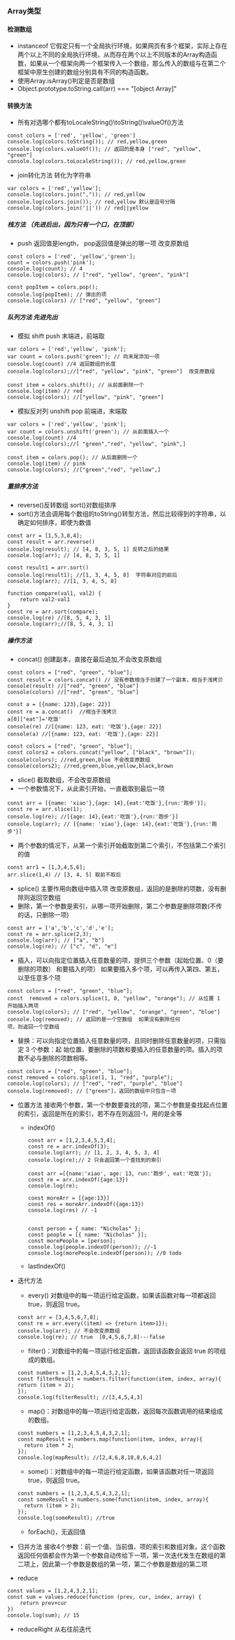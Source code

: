 ### Array类型
#### 检测数组
- instanceof 它假定只有一个全局执行环境，如果网页有多个框架，实际上存在两个以上不同的全局执行环境，从而存在两个以上不同版本的Array构造函数，如果从一个框架向两一个框架传入一个数组，那么传入的数组与在第二个框架中原生创建的数组分别具有不同的构造函数。
- 使用Array.isArray()判定是否是数组
- Object.prototype.toString.call(arr) === "[object Array]"
#### 转换方法
- 所有对选哪个都有toLocaleString()\toString()\valueOf()方法
```
const colors = ['red', 'yellow', 'green']
console.log(colors.toString()); // red,yellow,green
console.log(colors.valueOf()); // 返回的是本身 ["red", "yellow", "green"]
console.log(colors.toLocaleString()); // red,yellow,green
```
- join转化方法 转化为字符串
```
var colors = ['red','yellow'];
console.log(colors.join(",")); // red,yellow
console.log(colors.join()); // red,yellow 默认是逗号分隔
console.log(colors.join('||')) // red||yellow
```
##### 栈方法 （先进后出，因为只有一个口，在顶部）
- push 返回值是length， pop返回值是弹出的哪一项 改变原数组
```
const colors = ['red', 'yellow','green'];
count = colors.push('pink');
console.log(count); // 4
console.log(colors); // ["red", "yellow", "green", "pink"]

const popItem = colors.pop(); 
console.log(popItem); // 弹出的项
console.log(colors) // ["red", "yellow", "green"]
```
##### 队列方法 先进先出
- 模拟    shift push   末端进，前端取
```
var colors = ['red','yellow', 'pink'];
var count = colors.push('green'); // 向末尾添加一项
console.log(count) //4 返回数组的长度
console.log(colors);//["red", "yellow", "pink", "green"]  改变原数组

const item = colors.shift(); // 从前面删除一个
console.log(item) // red
console.log(colors); //["yellow", "pink", "green"]
```
- 模拟反对列  unshift pop 前端进，末端取
```
var colors = ['red','yellow', 'pink'];
var count = colors.unshift('green'); // 从前面插入一个
console.log(count) //4
console.log(colors);//[ "green","red", "yellow", "pink",]

const item = colors.pop(); // 从后面删除一个
console.log(item) // pink
console.log(colors); //["green","red", "yellow",]
```
##### 重排序方法
- reverse()反转数组  sort()对数组排序
- sort()方法会调用每个数组的toString()转型方法，然后比较得到的字符串，以确定如何排序，即使为数值
```
const arr = [1,5,3,8,4];
const result = arr.reverse()
console.log(result); // [4, 8, 3, 5, 1] 反转之后的结果
console.log(arr); // [4, 8, 3, 5, 1]

const result1 = arr.sort()
console.log(result1); //[1, 3, 4, 5, 8]  字符串对应的前后
console.log(arr); //[1, 3, 4, 5, 8]

function compare(val1, val2) {
    return val2-val1
}
const re = arr.sort(compare);
console.log(re) //[8, 5, 4, 3, 1]
console.log(arr);//[8, 5, 4, 3, 1]
```
##### 操作方法
- concat() 创建副本，直接在最后追加,不会改变原数组
```
const colors = ["red", "green", "blue"]; 
const result = colors.concat() // 没有参数相当于创建了一个副本，相当于浅拷贝
console(result) //["red", "green", "blue"]
console(colors) //["red", "green", "blue"]

const a = [{name: 123},{age: 22}] 
const re = a.concat()  //相当于浅拷贝
a[0]["eat"]='吃饭'
console(re) //[{name: 123, eat: '吃饭'},{age: 22}]
console(a) //[{name: 123, eat: '吃饭'},{age: 22}]

const colors = ["red", "green", "blue"]; 
const colors2 = colors.concat("yellow", ["black", "brown"]); 
console(colors); //red,green,blue 不会改变原数组
console(colors2); //red,green,blue,yellow,black,brown
```
- slice() 截取数组，不会改变原数组
 - 一个参数情况下，从此索引开始，一直截取到最后一项
 ```
 const arr = [{name: 'xiao'},{age: 14},{eat:'吃饭'},{run:'跑步'}];
 const re = arr.slice(1);
 console.log(re); //[{age: 14},{eat:'吃饭'},{run:'跑步'}]
 console.log(arr); // [{name: 'xiao'},{age: 14},{eat:'吃饭'},{run:'跑步'}]

 ```
 - 两个参数的情况下，从第一个索引开始截取到第二个索引，不包括第二个索引的值
 ```
 const arr1 = [1,3,4,5,6];
 arr.slice(1,4) // [3, 4, 5] 取前不取后
 ```
 - splice() 主要作用向数组中插入项 改变原数组，返回的是删除的项数，没有删除则返回空数组
  - 删除，第一个参数是索引，从哪一项开始删除，第二个参数是删除项数(不传的话，只删除一项)
  ```
  const arr = ['a','b','c','d','e'];
  const re = arr.splice(2,3);
  console.log(arr); // ["a", "b"]
  console.log(re); // ["c", "d", "e"]
  ```
  - 插入，可以向指定位置插入任意数量的项，提供三个参数（起始位置、0（要删除的项数）
和要插入的项） 如果要插入多个项，可以再传入第四、第五，以至任意多个项
```
const colors = ["red", "green", "blue"];
const  removed = colors.splice(1, 0, "yellow", "orange"); // 从位置 1 开始插入两项
console.log(colors); // ["red", "yellow", "orange", "green", "blue"]
console.log(removed); // 返回的是一个空数组  如果没有删除任何
项，则返回一个空数组
```
 - 替换：可以向指定位置插入任意数量的项，且同时删除任意数量的项，只需指定 3 个参数：起
始位置、要删除的项数和要插入的任意数量的项。插入的项数不必与删除的项数相等。
```
const colors = ["red", "green", "blue"];
const removed = colors.splice(1, 1, "red", "purple");
console.log(colors); // ["red", "red", "purple", "blue"]
console.log(removed); // ["green"]，返回的数组中只包含一项
```
- 位置方法 接收两个参数，第一个参数要查找的项，第二个参数是查找起点位置的索引，返回是所在的索引，若不存在则返回-1，用的是全等
  - indexOf()  
    ```
    const arr = [1,2,3,4,5,3,4];
    const re = arr.indexOf(3);
    console.log(arr); // [1, 2, 3, 4, 5, 3, 4]
    console.log(re);// 2 只会返回第一个查找到的索引

    const arr =[{name:'xiao', age: 13, run:'跑步', eat:'吃饭'}];
    const re = arr.indexOf({age:13})
    console.log(re);

    const moreArr = [{age:13}]
    const res = moreArr.indexOf({age:13})
    console.log(res) // -1


    const person = { name: "Nicholas" }; 
    const people = [{ name: "Nicholas" }]; 
    const morePeople = [person]; 
    console.log(people.indexOf(person)); //-1
    console.log(morePeople.indexOf(person)); //0 todo
    ```
  - lastIndexOf()
- 迭代方法
  - every() 对数组中的每一项运行给定函数，如果该函数对每一项都返回 true，则返回 true。
  ```
  const arr = [3,4,5,6,7,8]; 
  const re = arr.every((item) => {return item>1});
  console.log(arr); // 不会改变原数组
  console.log(re); // true  [0,4,5,6,7,8]---false
  ```
  - filter()：对数组中的每一项运行给定函数，返回该函数会返回 true 的项组成的数组。
  ```
  const numbers = [1,2,3,4,5,4,3,2,1]; 
  const filterResult = numbers.filter(function(item, index, array){ 
  return (item > 2); 
  }); 
  console.log(filterResult); //[3,4,5,4,3]
  ```
  - map()：对数组中的每一项运行给定函数，返回每次函数调用的结果组成的数组。
  ```
  const numbers = [1,2,3,4,5,4,3,2,1]; 
  const mapResult = numbers.map(function(item, index, array){ 
    return item * 2; 
  }); 
  console.log(mapResult); //[2,4,6,8,10,8,6,4,2]
  ```
  - some()：对数组中的每一项运行给定函数，如果该函数对任一项返回 true，则返回 true。
  ```
  const numbers = [1,2,3,4,5,4,3,2,1];
  const someResult = numbers.some(function(item, index, array){ 
    return (item > 2); 
  }); 
  console.log(someResult); //true
  ```
  - forEach()，无返回值
  
- 归并方法  接收4个参数：前一个值、当前值、项的索引和数组对象。这个函数返回任何值都会作为第一个参数自动传给下一项，第一次迭代发生在数组的第二项上，因此第一个参数是数组的第一项，第二个参数是数组的第二项
 - reduce 
```
const values = [1,2,4,3,2,1];
const sum = values.reduce(function (prev, cur, index, array) {
    return prev+cur
})
console.log(sum); // 15
```

  - reduceRight 从右往前迭代


  
 
